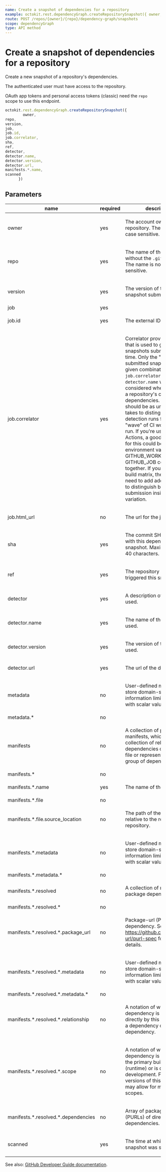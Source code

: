 ```yaml
---
name: Create a snapshot of dependencies for a repository
example: octokit.rest.dependencyGraph.createRepositorySnapshot({ owner, repo, version, job, job.id, job.correlator, sha, ref, detector, detector.name, detector.version, detector.url, manifests.*.name, scanned })
route: POST /repos/{owner}/{repo}/dependency-graph/snapshots
scope: dependencyGraph
type: API method
---
```


# Create a snapshot of dependencies for a repository

Create a new snapshot of a repository's dependencies.

The authenticated user must have access to the repository.

OAuth app tokens and personal access tokens (classic) need the `repo` scope to use this endpoint.

```js
octokit.rest.dependencyGraph.createRepositorySnapshot({
        owner,
repo,
version,
job,
job.id,
job.correlator,
sha,
ref,
detector,
detector.name,
detector.version,
detector.url,
manifests.*.name,
scanned
      })
```

## Parameters

<table>
  <thead>
    <tr>
      <th>name</th>
      <th>required</th>
      <th>description</th>
    </tr>
  </thead>
  <tbody>
    <tr><td>owner</td><td>yes</td><td>

The account owner of the repository. The name is not case sensitive.

</td></tr>
<tr><td>repo</td><td>yes</td><td>

The name of the repository without the `.git` extension. The name is not case sensitive.

</td></tr>
<tr><td>version</td><td>yes</td><td>

The version of the repository snapshot submission.

</td></tr>
<tr><td>job</td><td>yes</td><td>

</td></tr>
<tr><td>job.id</td><td>yes</td><td>

The external ID of the job.

</td></tr>
<tr><td>job.correlator</td><td>yes</td><td>

Correlator provides a key that is used to group snapshots submitted over time. Only the "latest" submitted snapshot for a given combination of `job.correlator` and `detector.name` will be considered when calculating a repository's current dependencies. Correlator should be as unique as it takes to distinguish all detection runs for a given "wave" of CI workflow you run. If you're using GitHub Actions, a good default value for this could be the environment variables GITHUB_WORKFLOW and GITHUB_JOB concatenated together. If you're using a build matrix, then you'll also need to add additional key(s) to distinguish between each submission inside a matrix variation.

</td></tr>
<tr><td>job.html_url</td><td>no</td><td>

The url for the job.

</td></tr>
<tr><td>sha</td><td>yes</td><td>

The commit SHA associated with this dependency snapshot. Maximum length: 40 characters.

</td></tr>
<tr><td>ref</td><td>yes</td><td>

The repository branch that triggered this snapshot.

</td></tr>
<tr><td>detector</td><td>yes</td><td>

A description of the detector used.

</td></tr>
<tr><td>detector.name</td><td>yes</td><td>

The name of the detector used.

</td></tr>
<tr><td>detector.version</td><td>yes</td><td>

The version of the detector used.

</td></tr>
<tr><td>detector.url</td><td>yes</td><td>

The url of the detector used.

</td></tr>
<tr><td>metadata</td><td>no</td><td>

User-defined metadata to store domain-specific information limited to 8 keys with scalar values.

</td></tr>
<tr><td>metadata.*</td><td>no</td><td>

</td></tr>
<tr><td>manifests</td><td>no</td><td>

A collection of package manifests, which are a collection of related dependencies declared in a file or representing a logical group of dependencies.

</td></tr>
<tr><td>manifests.*</td><td>no</td><td>

</td></tr>
<tr><td>manifests.*.name</td><td>yes</td><td>

The name of the manifest.

</td></tr>
<tr><td>manifests.*.file</td><td>no</td><td>

</td></tr>
<tr><td>manifests.*.file.source_location</td><td>no</td><td>

The path of the manifest file relative to the root of the Git repository.

</td></tr>
<tr><td>manifests.*.metadata</td><td>no</td><td>

User-defined metadata to store domain-specific information limited to 8 keys with scalar values.

</td></tr>
<tr><td>manifests.*.metadata.*</td><td>no</td><td>

</td></tr>
<tr><td>manifests.*.resolved</td><td>no</td><td>

A collection of resolved package dependencies.

</td></tr>
<tr><td>manifests.*.resolved.*</td><td>no</td><td>

</td></tr>
<tr><td>manifests.*.resolved.*.package_url</td><td>no</td><td>

Package-url (PURL) of dependency. See https://github.com/package-url/purl-spec for more details.

</td></tr>
<tr><td>manifests.*.resolved.*.metadata</td><td>no</td><td>

User-defined metadata to store domain-specific information limited to 8 keys with scalar values.

</td></tr>
<tr><td>manifests.*.resolved.*.metadata.*</td><td>no</td><td>

</td></tr>
<tr><td>manifests.*.resolved.*.relationship</td><td>no</td><td>

A notation of whether a dependency is requested directly by this manifest or is a dependency of another dependency.

</td></tr>
<tr><td>manifests.*.resolved.*.scope</td><td>no</td><td>

A notation of whether the dependency is required for the primary build artifact (runtime) or is only used for development. Future versions of this specification may allow for more granular scopes.

</td></tr>
<tr><td>manifests.*.resolved.*.dependencies</td><td>no</td><td>

Array of package-url (PURLs) of direct child dependencies.

</td></tr>
<tr><td>scanned</td><td>yes</td><td>

The time at which the snapshot was scanned.

</td></tr>
  </tbody>
</table>

See also: [GitHub Developer Guide documentation](https://docs.github.com/rest/dependency-graph/dependency-submission#create-a-snapshot-of-dependencies-for-a-repository).
